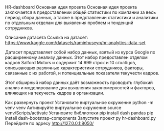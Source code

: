 HR-dashboard
Основная идея проекта
Основная идея проекта заключается в предоставлении общей статистики по компании за весь период сбора данных, а также в представлении статистики и аналитики по отдельным отделам для выявления проблем и тенденций сотрудников.

Описание датасета
Ссылка на датасет: https://www.kaggle.com/datasets/raminhuseyn/hr-analytics-data-set

Датасет представляет собой набор данных, взятый из курса Google по расширенному анализу данных. Этот набор предоставлен отделом кадров Salford Motors и содержит 14 999 строк и 10 столбцов, описывающих различные характеристики сотрудников, факторы, связанные с их работой, и потенциальные показатели текучести кадров.

Этот обширный набор данных даёт возможность проводить глубокий анализ и моделирование для выявления закономерностей и факторов, влияющих на текучесть кадров в организации.

Как развернуть проект
Установите виртуальное окружение
python -m venv venv
Активируйте виртуальное окружение
source venv/Scripts/activate
Установите библиотеки
pip install dash pandas
pip install dash-bootstrap-components
Запустите проект
py hr-dashboard.py
Перейдите по адресу http://127.0.0.1:8050/
 

